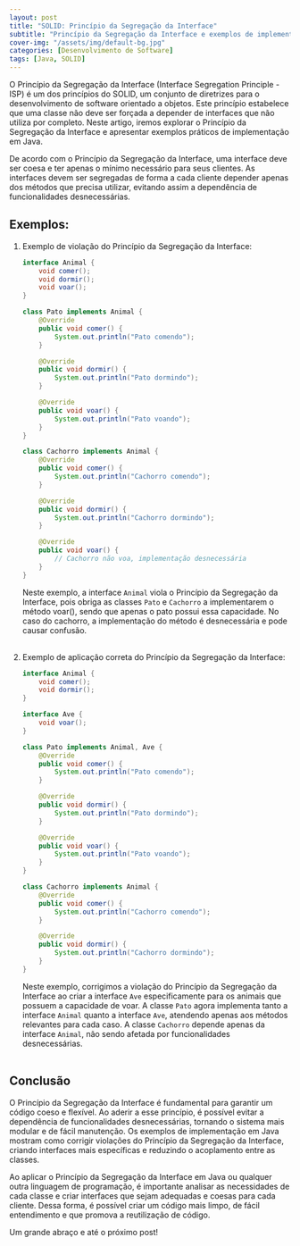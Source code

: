 ```yaml
---
layout: post
title: "SOLID: Princípio da Segregação da Interface"
subtitle: "Princípio da Segregação da Interface e exemplos de implementação em Java"
cover-img: "/assets/img/default-bg.jpg"
categories: [Desenvolvimento de Software]
tags: [Java, SOLID]
---
```


O Princípio da Segregação da Interface (Interface Segregation Principle - ISP) é um dos princípios do SOLID, um conjunto de diretrizes para o desenvolvimento de software orientado a objetos. Este princípio estabelece que uma classe não deve ser forçada a depender de interfaces que não utiliza por completo. Neste artigo, iremos explorar o Princípio da Segregação da Interface e apresentar exemplos práticos de implementação em Java.

De acordo com o Princípio da Segregação da Interface, uma interface deve ser coesa e ter apenas o mínimo necessário para seus clientes. As interfaces devem ser segregadas de forma a cada cliente depender apenas dos métodos que precisa utilizar, evitando assim a dependência de funcionalidades desnecessárias.

## Exemplos:

1. Exemplo de violação do Princípio da Segregação da Interface:

    ```java
    interface Animal {
        void comer();
        void dormir();
        void voar();
    }
    
    class Pato implements Animal {
        @Override
        public void comer() {
            System.out.println("Pato comendo");
        }
    
        @Override
        public void dormir() {
            System.out.println("Pato dormindo");
        }
    
        @Override
        public void voar() {
            System.out.println("Pato voando");
        }
    }
    
    class Cachorro implements Animal {
        @Override
        public void comer() {
            System.out.println("Cachorro comendo");
        }
    
        @Override
        public void dormir() {
            System.out.println("Cachorro dormindo");
        }
    
        @Override
        public void voar() {
            // Cachorro não voa, implementação desnecessária
        }
    }
    ```

   Neste exemplo, a interface `Animal` viola o Princípio da Segregação da Interface, pois obriga as classes `Pato` e `Cachorro` a implementarem o método voar(), sendo que apenas o pato possui essa capacidade. No caso do cachorro, a implementação do método é desnecessária e pode causar confusão.<br><br>

2. Exemplo de aplicação correta do Princípio da Segregação da Interface:

    ```java
    interface Animal {
        void comer();
        void dormir();
    }
    
    interface Ave {
        void voar();
    }
    
    class Pato implements Animal, Ave {
        @Override
        public void comer() {
            System.out.println("Pato comendo");
        }
    
        @Override
        public void dormir() {
            System.out.println("Pato dormindo");
        }
    
        @Override
        public void voar() {
            System.out.println("Pato voando");
        }
    }
    
    class Cachorro implements Animal {
        @Override
        public void comer() {
            System.out.println("Cachorro comendo");
        }
    
        @Override
        public void dormir() {
            System.out.println("Cachorro dormindo");
        }
    }
    ```

   Neste exemplo, corrigimos a violação do Princípio da Segregação da Interface ao criar a interface `Ave` especificamente para os animais que possuem a capacidade de voar. A classe `Pato` agora implementa tanto a interface `Animal` quanto a interface `Ave`, atendendo apenas aos métodos relevantes para cada caso. A classe `Cachorro` depende apenas da interface `Animal`, não sendo afetada por funcionalidades desnecessárias.<br><br>

## Conclusão

O Princípio da Segregação da Interface é fundamental para garantir um código coeso e flexível. Ao aderir a esse princípio, é possível evitar a dependência de funcionalidades desnecessárias, tornando o sistema mais modular e de fácil manutenção. Os exemplos de implementação em Java mostram como corrigir violações do Princípio da Segregação da Interface, criando interfaces mais específicas e reduzindo o acoplamento entre as classes.

Ao aplicar o Princípio da Segregação da Interface em Java ou qualquer outra linguagem de programação, é importante analisar as necessidades de cada classe e criar interfaces que sejam adequadas e coesas para cada cliente. Dessa forma, é possível criar um código mais limpo, de fácil entendimento e que promova a reutilização de código.

Um grande abraço e até o próximo post!
